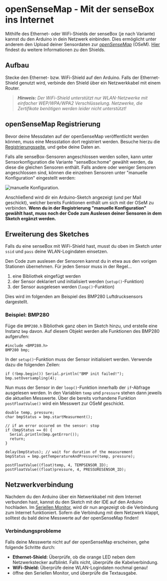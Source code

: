 # openSenseMap - Mit der senseBox ins Internet

Mithilfe des Ethernet- oder WiFi-Shields der senseBox (je nach Variante) kannst du den Arduino in dein Netzwerk einbinden.
Dies ermöglicht unter anderem den Upload deiner Sensordaten zur [*openSenseMap*](https://opensensemap.org/) (OSeM).
[Hier](shields.md) findest du weitere Informationen zu den Shields.

## Aufbau
Stecke den Ethernet- bzw. WiFi-Shield auf den Arduino.
Falls der Ethernet-Shield genutzt wird, verbinde den Shield über ein Netzwerkkabel mit einem Router.

> ***Hinweis:*** *Der WiFi-Shield unterstützt nur WLAN-Netzwerke mit einfacher WEP/WPA/WPA2 Verschlüsselung. Netzwerke, die Zertifikate benötigen werden leider nicht unterstützt!*

## openSenseMap Registrierung
Bevor deine Messdaten auf der openSenseMap veröffentlicht werden können, muss eine Messstation dort registriert werden.
Besuche hierzu die [Registrierungsseite](https://opensensemap.org/register), und gebe deine Daten an.

Falls alle senseBox-Sensoren angeschlossen werden sollen, kann unter Sensorkonfiguration die Variante "senseBox:home" gewählt werden, da diese die gleichen Sensoren enthält.
Falls andere oder weniger Sensoren angeschlossen sind, können die einzelnen Sensoren unter "manuelle Konfiguration" eingestellt werden:

![manuelle Konfiguration](https://raw.githubusercontent.com/senseBox/resources/master/images/osem_sensorconfig.png).

Anschließend wird dir ein Arduino-Sketch angezeigt (und per Mail geschickt), welcher bereits Funktionen enthält um sich mit der OSeM zu verbinden.
**Wenn du in der Registrierung "manuelle Konfiguration" gewählt hast, muss noch der Code zum Auslesen deiner Sensoren in dem Sketch ergänzt werden.**

## Erweiterung des Sketches
Falls du eine senseBox mit WiFi-Shield hast, musst du oben im Sketch unter `ssid` und `pass` deine WLAN-Logindaten einsetzen.

Den Code zum auslesen der Sensoren kannst du in etwa aus den vorigen Stationen übernehmen.
Für jeden Sensor muss in der Regel...

1. eine Bibliothek eingefügt werden
2. der Sensor deklariert und initialisiert werden (`setup()`-Funktion)
3. der Sensor ausgelesen werden (`loop()`-Funktion)

Dies wird im folgenden am Beispiel des BMP280 Luftdrucksensors dargestellt.

### Beispiel: BMP280
Füge die `BMP280.h` Bibliothek ganz oben im Sketch hinzu, und erstelle eine Instanz `bmp` davon. Auf diesem Objekt werden alle Funktionen des BMP280 aufgerufen:

```arduino
#include <BMP280.h>
BMP280 bmp;
```

In der `setup()`-Funktion muss der Sensor initialisiert werden. Verwende dazu die folgenden Zeilen:

```arduino
if (!bmp.begin()) Serial.println("BMP init failed!");
bmp.setOversampling(4);
```

Nun muss der Sensor in der `loop()`-Funktion innerhalb der `if`-Abfrage ausgelesen werden. In den Variablen `temp` und `pressure` stehen dann jeweils die aktuellen Messwerte.
Über die bereits vorhandene Funktion `postFloatValue()` wird ein Messwert zur OSeM geschickt.

```arduino
double temp, pressure;
char bmpStatus = bmp.startMeasurment();

// if an error occured on the sensor: stop
if (bmpStatus == 0) {
  Serial.println(bmp.getError());
  return;
}

delay(bmpStatus); // wait for duration of the measurement
bmpStatus = bmp.getTemperatureAndPressure(temp, pressure);

postFloatValue((float)temp, 4, TEMPSENSOR_ID);
postFloatValue((float)pressure, 4, PRESSURESENSOR_ID);
```

## Netzwerkverbindung
Nachdem du den Arduino über ein Netwerkkabel mit dem Internet verbunden hast, kannst du den Sketch mit der IDE auf den Arduino hochladen.
Im [Seriellen Monitor](../../grundlagen/der_serielle_monitor.md), wird dir nun angezeigt ob die Verbindung zum Internet funktioniert.
Sofern die Verbindung mit dem Netzwerk klappt, solltest du bald deine Messwerte auf der openSenseMap finden!

### Verbindungsprobleme
Falls deine Messwerte nicht auf der openSenseMap erscheinen, gehe folgende Schritte durch:

- **Ethernet-Shield:** Überprüfe, ob die orange LED neben dem Netzwerkstecker aufblinkt. Falls nicht, überprüfe die Kabelverbindung.
- **WiFi-Shield:** Überprüfe deine WLAN-Logindaten nochmal genau!
- öffne den Seriellen Monitor, und überprüfe die Textausgabe.

